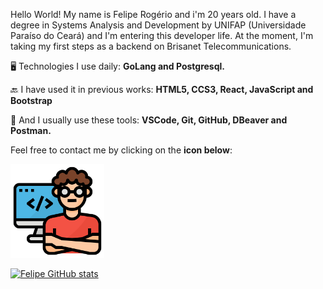 <p align="left">
  Hello World!
  My name is Felipe Rogério and i'm 20 years old.
  I have a degree in Systems Analysis and Development by UNIFAP (Universidade Paraíso do Ceará) and I'm entering this developer life. 
  At the moment, I'm taking my first steps as a backend on Brisanet Telecommunications.
</p>
<p align="left">
  🖥️ Technologies I use daily: 
  <strong>GoLang and Postgresql.</strong>
</p>
<p align="left">
  🔙 I have used it in previous works: 
  <strong>HTML5, CCS3, React, JavaScript and Bootstrap</strong>
</p>
<p align="left">
  🔧 And I usually use these tools: 
  <strong>VSCode, Git, GitHub, DBeaver and Postman.</strong>
</p>
<p align="left">
  Feel free to contact me by clicking on the <strong>icon below</strong>:
</p>
<p align="left">
<div align-itens="center">
<a href="https://frds1.github.io/portfolio/" alt="Portfólio">
<img src="https://raw.githubusercontent.com/frds1/frds1/main/Icons/programador.png" height="150" width="150" /></a>
</div>
</p>

[![Felipe GitHub stats](https://github-readme-stats.vercel.app/api?username=frds1&count_private=true&show_icons=true&theme=dracula)](https://github.com/anuraghazra/github-readme-stats)
